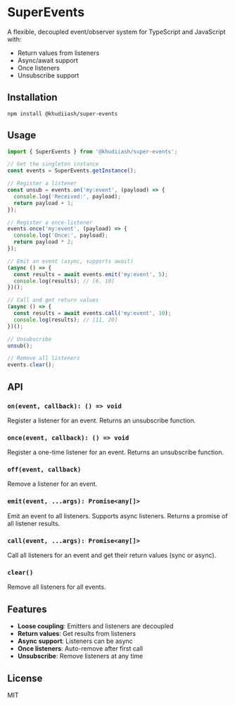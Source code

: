 # SuperEvents

A flexible, decoupled event/observer system for TypeScript and JavaScript with:
- Return values from listeners
- Async/await support
- Once listeners
- Unsubscribe support

## Installation

```
npm install @khudiiash/super-events
```

## Usage

```typescript
import { SuperEvents } from '@khudiiash/super-events';

// Get the singleton instance
const events = SuperEvents.getInstance();

// Register a listener
const unsub = events.on('my:event', (payload) => {
  console.log('Received:', payload);
  return payload + 1;
});

// Register a once-listener
events.once('my:event', (payload) => {
  console.log('Once:', payload);
  return payload * 2;
});

// Emit an event (async, supports await)
(async () => {
  const results = await events.emit('my:event', 5);
  console.log(results); // [6, 10]
})();

// Call and get return values
(async () => {
  const results = await events.call('my:event', 10);
  console.log(results); // [11, 20]
})();

// Unsubscribe
unsub();

// Remove all listeners
events.clear();
```

## API

### `on(event, callback): () => void`
Register a listener for an event. Returns an unsubscribe function.

### `once(event, callback): () => void`
Register a one-time listener for an event. Returns an unsubscribe function.

### `off(event, callback)`
Remove a listener for an event.

### `emit(event, ...args): Promise<any[]>`
Emit an event to all listeners. Supports async listeners. Returns a promise of all listener results.

### `call(event, ...args): Promise<any[]>`
Call all listeners for an event and get their return values (sync or async).

### `clear()`
Remove all listeners for all events.

## Features
- **Loose coupling**: Emitters and listeners are decoupled
- **Return values**: Get results from listeners
- **Async support**: Listeners can be async
- **Once listeners**: Auto-remove after first call
- **Unsubscribe**: Remove listeners at any time

## License
MIT 